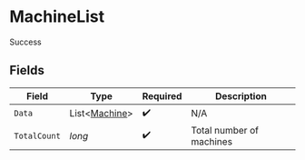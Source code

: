 # MachineList

Success


## Fields

| Field                                               | Type                                                | Required                                            | Description                                         |
| --------------------------------------------------- | --------------------------------------------------- | --------------------------------------------------- | --------------------------------------------------- |
| `Data`                                              | List<[Machine](../../Models/Components/Machine.md)> | :heavy_check_mark:                                  | N/A                                                 |
| `TotalCount`                                        | *long*                                              | :heavy_check_mark:                                  | Total number of machines                            |